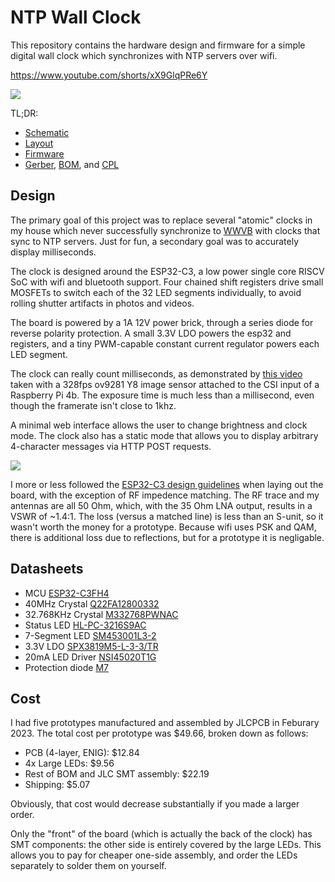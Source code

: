 NTP Wall Clock
==============

This repository contains the hardware design and firmware for a simple digital
wall clock which synchronizes with NTP servers over wifi.

https://www.youtube.com/shorts/xX9GlqPRe6Y

![](https://static.wbinvd.org/img/wallclock/clock.jpg)

TL;DR:

* [Schematic](schematic.pdf)
* [Layout](layout.pdf)
* [Firmware](main/main.c)
* [Gerber](prod/v012-GERBER.zip), [BOM](prod/v012-BOM.csv), and [CPL](prod/v012-CPL.csv)

Design
------

The primary goal of this project was to replace several "atomic" clocks in my
house which never successfully synchronize to [WWVB](https://en.wikipedia.org/wiki/WWVB)
with clocks that sync to NTP servers. Just for fun, a secondary goal was to
accurately display milliseconds.

The clock is designed around the ESP32-C3, a low power single core RISCV SoC
with wifi and bluetooth support. Four chained shift registers drive small
MOSFETs to switch each of the 32 LED segments individually, to avoid rolling
shutter artifacts in photos and videos.

The board is powered by a 1A 12V power brick, through a series diode for reverse
polarity protection. A small 3.3V LDO powers the esp32 and registers, and a tiny
PWM-capable constant current regulator powers each LED segment.

The clock can really count milliseconds, as demonstrated by
[this video](https://www.youtube.com/watch?v=3n7UssnawdA) taken with a 328fps
ov9281 Y8 image sensor attached to the CSI input of a Raspberry Pi 4b. The
exposure time is much less than a millisecond, even though the framerate isn't
close to 1khz.

A minimal web interface allows the user to change brightness and clock mode. The
clock also has a static mode that allows you to display arbitrary 4-character
messages via HTTP POST requests.

![](https://static.wbinvd.org/img/wallclock/webui.png)

I more or less followed the [ESP32-C3 design guidelines](https://www.espressif.com/sites/default/files/documentation/esp32-c3_hardware_design_guidelines_en.pdf)
when laying out the board, with the exception of RF impedence matching. The RF
trace and my antennas are all 50 Ohm, which, with the 35 Ohm LNA output, results
in a VSWR of ~1.4:1. The loss (versus a matched line) is less than an S-unit, so
it wasn't worth the money for a prototype. Because wifi uses PSK and QAM, there
is additional loss due to reflections, but for a prototype it is negligable.

Datasheets
----------

* MCU [ESP32-C3FH4](https://www.espressif.com/sites/default/files/documentation/esp32-c3_datasheet_en.pdf)
* 40MHz Crystal [Q22FA12800332](https://datasheet.lcsc.com/lcsc/1810171117_Seiko-Epson-Q22FA12800332_C255899.pdf)
* 32.768KHz Crystal [M332768PWNAC](https://datasheet.lcsc.com/lcsc/2202131930_JYJE-M332768PWNAC_C2838414.pdf)
* Status LED [HL-PC-3216S9AC](https://datasheet.lcsc.com/lcsc/2009091206_HONGLITRONIC-Hongli-Zhihui--HONGLITRONIC--HL-PC-3216S9AC_C499470.pdf)
* 7-Segment LED [SM453001L3-2](https://datasheet.lcsc.com/lcsc/1809291541_ARKLED-Wuxi-ARK-Tech-Elec-SM453001L3-2_C164873.pdf)
* 3.3V LDO [SPX3819M5-L-3-3/TR](https://datasheet.lcsc.com/lcsc/1810181735_MaxLinear-SPX3819M5-L-3-3-TR_C9055.pdf)
* 20mA LED Driver [NSI45020T1G](https://datasheet.lcsc.com/lcsc/2102202232_onsemi-NSI45020T1G_C129159.pdf)
* Protection diode [M7](https://datasheet.lcsc.com/lcsc/1811051611_BORN-M7_C266550.pdf)

Cost
----

I had five prototypes manufactured and assembled by JLCPCB in Feburary 2023. The
total cost per prototype was $49.66, broken down as follows:

* PCB (4-layer, ENIG): $12.84
* 4x Large LEDs: $9.56
* Rest of BOM and JLC SMT assembly: $22.19
* Shipping: $5.07

Obviously, that cost would decrease substantially if you made a larger order.

Only the "front" of the board (which is actually the back of the clock) has SMT
components: the other side is entirely covered by the large LEDs. This allows
you to pay for cheaper one-side assembly, and order the LEDs separately to
solder them on yourself.
